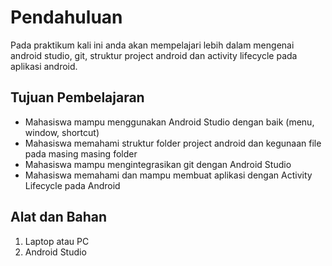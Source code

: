 # Pendahuluan

Pada praktikum kali ini anda akan mempelajari lebih dalam mengenai android studio, git, struktur project android dan activity lifecycle pada aplikasi android.

## Tujuan Pembelajaran

- Mahasiswa mampu menggunakan Android Studio dengan baik (menu, window, shortcut)
- Mahasiswa memahami struktur folder project android dan kegunaan file pada masing masing folder
- Mahasiswa mampu mengintegrasikan git dengan Android Studio
- Mahasiswa memahami dan mampu membuat aplikasi dengan Activity Lifecycle pada Android

## Alat dan Bahan

1. Laptop atau PC
2. Android Studio
